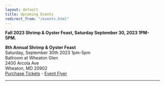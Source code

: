 ```yaml
---
layout: default
title: Upcoming Events
redirect_from: "/events.html"
---
```


<p><strong>Fall 2023 Shrimp & Oyster Feast, Saturday September 30, 2023 1PM-5PM.</strong>
<p><strong>8th Annual Shrimp & Oyster Feast</strong>
<br />Saturday, September 30th 2023 1pm-5pm
<br />Ballroom at Wheaton Glen
<br />2400 Arcola Ave
<br />Wheaton, MD 20902
<br /><a href="{{ '/events/2023-shrimp-and-oyster' | relative_url }}">Purchase Tickets</a> - <a href="{{ '/assets/files/2023_Shrimp_Oyster_Feast_Flyer.pdf' | relative_url }}" target="_blank">Event Flyer</a></p>
<hr> 
